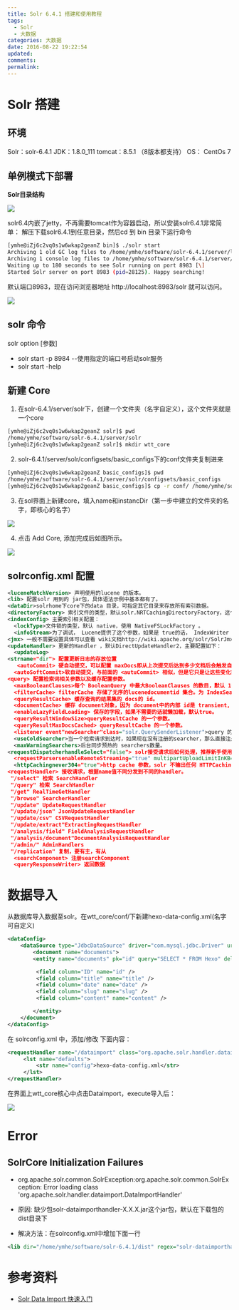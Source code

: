 ```yaml
---
title: Solr 6.4.1 搭建和使用教程
tags:
  - Solr
  - 大数据
categories: 大数据
date: 2016-08-22 19:22:54
updated:
comments:
permalink:
---
```




<!--more-->

# Solr 搭建

## 环境

Solr：solr-6.4.1
JDK：1.8.0_111
tomcat：8.5.1 （8版本都支持）
OS： CentOs 7


## 单例模式下部署

**Solr目录结构**

![](http://oduq3lfcc.bkt.clouddn.com/solr%E7%9B%AE%E5%BD%95.png)

solr6.4内嵌了jetty，不再需要tomcat作为容器启动，所以安装solr6.4.1非常简单：
解压下载solr6.4.1到任意目录，然后cd 到 bin 目录下运行命令

```bash
[ymhe@iZj6c2vq0s1w6wkap2geanZ bin]$ ./solr start
Archiving 1 old GC log files to /home/ymhe/software/solr-6.4.1/server/logs/archived
Archiving 1 console log files to /home/ymhe/software/solr-6.4.1/server/logs/archived
Waiting up to 180 seconds to see Solr running on port 8983 [\]  
Started Solr server on port 8983 (pid=28125). Happy searching!
```

默认端口8983，现在访问浏览器地址 http://localhost:8983/solr 就可以访问。

![](http://oduq3lfcc.bkt.clouddn.com/image/solr/webui.png)

## solr 命令

solr option [参数]

- solr start -p 8984  --使用指定的端口号启动solr服务
-  solr start -help


## 新建 Core

1. 在solr-6.4.1/server/solr下，创建一个文件夹（名字自定义），这个文件夹就是一个core
```bash
[ymhe@iZj6c2vq0s1w6wkap2geanZ solr]$ pwd
/home/ymhe/software/solr-6.4.1/server/solr
[ymhe@iZj6c2vq0s1w6wkap2geanZ solr]$ mkdir wtt_core
```

2.  solr-6.4.1/server/solr/configsets/basic_configs下的conf文件夹复制进来
```bash
[ymhe@iZj6c2vq0s1w6wkap2geanZ basic_configs]$ pwd
/home/ymhe/software/solr-6.4.1/server/solr/configsets/basic_configs
[ymhe@iZj6c2vq0s1w6wkap2geanZ basic_configs]$ cp -r conf/ /home/ymhe/software/solr-6.4.1/server/solr/wtt_core/
```

3. 在sol界面上新建core，填入name和instancDir（第一步中建立的文件夹的名字，即核心的名字）

![](http://oduq3lfcc.bkt.clouddn.com/image/solr/add%20core.png)

4. 点击 Add Core, 添加完成后如图所示。

![](http://oduq3lfcc.bkt.clouddn.com/image/solr/addedcore.png)


## solrconfig.xml 配置
```xml
<luceneMatchVersion> 声明使用的lucene 的版本。
<lib> 配置solr 用到的 jar包，具体语法示例中基本都有了。
<dataDir>solrhome下core下的data 目录，可指定其它目录来存放所有索引数据。
<directoryFactory> 索引文件的类型，默认solr.NRTCachingDirectoryFactory，这个文件类型包装了 solr.StandardDirectoryFactory 和小文件内存缓存的类型，来提供 NRT（near-real-time近实时）搜索性能。。
<indexConfig> 主要索引相关配置：
  <lockType>文件锁的类型，默认 native，使用 NativeFSLockFactory 。
  <infoStream>为了调试， Lucene提供了这个参数，如果是 true的话， IndexWriter 会像设置的文件中写入 debug信息。
<jmx> 一般不需要设置具体可以查看 wiki文档http://wiki.apache.org/solr/SolrJmx
<updateHandler> 更新的Handler ，默认DirectUpdateHandler2，主要配置如下：
  <updateLog>
<strname="dir"> 配置更新日志的存放位置
   <autoCommit> 硬自动提交，可以配置 maxDocs即从上次提交后达到多少文档后会触发自动提交； maxTime时间限制； openSearcher ，如果设为false ，导致索引变化的最新提交，不需要重新打开 searcher就能看到这些变化，默认 false。
  <autoSoftCommit>软自动提交，与前面的 <autuCommit> 相似，但是它只是让这些变化能够看到，并不保证这些变化会同步到磁盘上。这种方法比硬提交要快，而且更接近实时更友好。
<query> 配置检索词相关参数以及缓存配置参数。
  <maxBooleanClauses>每个 BooleanQuery 中最大BooleanClauses 的数目，默认 1024。
  <filterCache> filterCache 存储了无序的lucenedocumentid 集合。为 IndexSearcher 使用，当一个IndexSearcher 打开时，可以被重新赋于原来的值，或者使用旧的 IndexSearcher 的值，例如使用 LRUCache时，最近被访问的 Items将被赋予 IndexSearcher 。solr 默认是 FastLRUCache 。
  <queryResultCache> 缓存查询的结果集的 docs的 id。
  <documentCache> 缓存 document对象，因为 document中的内部 id是 transient, 所以autowarmed 为0 ，不能被 autowarmed。
  <enableLazyFieldLoading> 保存的字段，如果不需要的话就懒加载，默认true。
  <queryResultWindowSize>queryResultCache 的一个参数。
  <queryResultMaxDocsCached> queryResultCache 的一个参数。
  <listener event"newSearcher"class="solr.QuerySenderListener">query 的事件监听器。
  <useColdSearcher>当一个检索请求到达时，如果现在没有注册的searcher，那么直接注册正在预热的 searcher并使用它。如果设为 false则所有请求都要 block，直到有 searcher完成预热。
  <maxWarmingSearchers>后台同步预热的 searchers数量。
<requestDispatcherhandleSelect="false"> solr接受请求后如何处理，推荐新手使用false
  <requestParsersenableRemoteStreaming="true" multipartUploadLimitInKB="2048000"formdataUploadLimitInKB="2048" /> 使系统能够接收远程流
  <httpCachingnever304="true">http cache 参数，solr 不输出任何 HTTPCaching相关的头信息。
<requestHandler> 接收请求，根据name值不同分发到不同的handler。
 "/select" 检索 SearchHandler
 "/query" 检索 SearchHandler
 "/get" RealTimeGetHandler
 "/browse" SearcherHandler
 "/update" UpdateRequestHandler
 "/update/json" JsonUpdateRequestHandler
 "/update/csv" CSVRequestHandler
 "/update/extract"ExtractingRequestHandler
 "/analysis/field" FieldAnalysisRequestHandler
 "/analysis/document"DocumentAnalysisRequestHandler
 "/admin/" AdminHandlers
 "/replication" 复制，要有主，有从
  <searchComponent> 注册searchComponent
  <queryResponseWriter> 返回数据
```

# 数据导入

从数据库导入数据至solr。在wtt_core/conf/下新建hexo-data-config.xml(名字可自定义)


```xml
<dataConfig>
    <dataSource type="JdbcDataSource" driver="com.mysql.jdbc.Driver" url="jdbc:mysql://wentuotuo.com:3306/test?useUnicode=true&amp;characterEncoding=UTF-8" user="hexo" password="iju_,sfe"/>
        <document name="documents">
        <entity name="documents" pk="id" query="SELECT * FROM Hexo" deltaQuery="select * from Hexo where date > '${dataimporter.last_index_time}'">

         <field column="ID" name="id" />
         <field column="title" name="title" />
         <field column="date" name="date" />
         <field column="slug" name="slug" />
         <field column="content" name="content" />

        </entity>
    </document>
</dataConfig>
```

在 solrconfig.xml 中，添加/修改 下面内容：

```xml
<requestHandler name="/dataimport" class="org.apache.solr.handler.dataimport.DataImportHandler">
     <lst name="defaults">
         <str name="config">hexo-data-config.xml</str>
     </lst>
</requestHandler>
```

在界面上wtt_core核心中点击Dataimport，execute导入后：

![](http://oduq3lfcc.bkt.clouddn.com/image/solr/dataimport.png)

# Error
## SolrCore Initialization Failures
- org.apache.solr.common.SolrException:org.apache.solr.common.SolrException: Error loading class 'org.apache.solr.handler.dataimport.DataImportHandler'

- 原因: 缺少包solr-dataimporthandler-X.X.X.jar这个jar包，默认在下载包的dist目录下
- 解决方法：在solrconfig.xml中增加下面一行
```xml
<lib dir="/home/ymhe/software/solr-6.4.1/dist" regex="solr-dataimporthandler-\d.*\.jar" />
```

# 参考资料

- [Solr Data Import 快速入门](http://blog.chenlb.com/2010/03/solr-data-import-quick-start.html)

